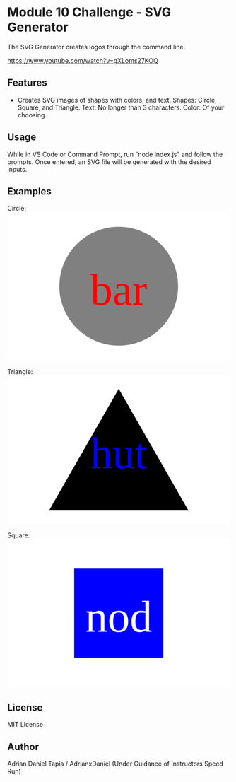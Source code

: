 # Module 10 Challenge - SVG Generator

The SVG Generator creates logos through the command line.

https://www.youtube.com/watch?v=gXLoms27KOQ

## Features

- Creates SVG images of shapes with colors, and text.
    Shapes: Circle, Square, and Triangle.
    Text: No longer than 3 characters.
    Color: Of your choosing.

## Usage

While in VS Code or Command Prompt, run "node index.js" and follow the prompts. Once entered, an SVG file will be generated with the desired inputs.

## Examples

Circle:
  ![Circle SVG](./examples/bar.svg)

Triangle:
  ![Triangle SVG](./examples/hut.svg)

Square:
  ![Square SVG](./examples/nod.svg)

## License

MIT License

## Author

Adrian Daniel Tapia / AdrianxDaniel
(Under Guidance of Instructors Speed Run)